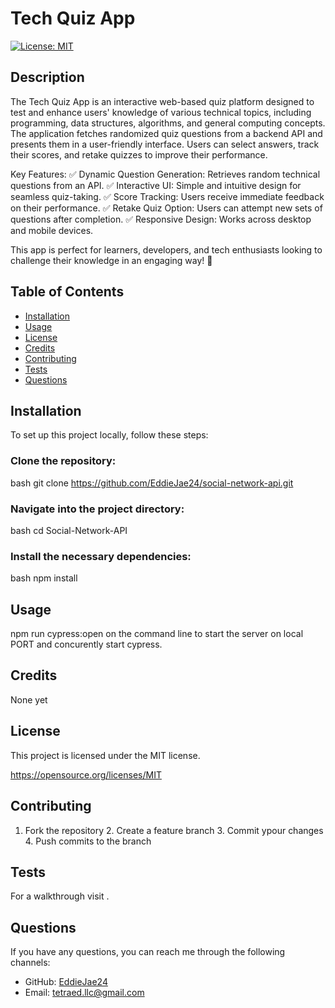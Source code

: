 # Tech Quiz App

[![License: MIT](https://img.shields.io/badge/License-MIT-yellow.svg)](https://opensource.org/licenses/MIT)

## Description

The Tech Quiz App is an interactive web-based quiz platform designed to test and enhance users' knowledge of various technical topics, including programming, data structures, algorithms, and general computing concepts. The application fetches randomized quiz questions from a backend API and presents them in a user-friendly interface. Users can select answers, track their scores, and retake quizzes to improve their performance.

Key Features:
✅ Dynamic Question Generation: Retrieves random technical questions from an API.
✅ Interactive UI: Simple and intuitive design for seamless quiz-taking.
✅ Score Tracking: Users receive immediate feedback on their performance.
✅ Retake Quiz Option: Users can attempt new sets of questions after completion.
✅ Responsive Design: Works across desktop and mobile devices.

This app is perfect for learners, developers, and tech enthusiasts looking to challenge their knowledge in an engaging way! 🚀

## Table of Contents

- [Installation](#installation)
- [Usage](#usage)
- [License](#license)
- [Credits](#credits)
- [Contributing](#contributing)
- [Tests](#tests)
- [Questions](#questions)

## Installation

To set up this project locally, follow these steps:

### Clone the repository:
bash
git clone https://github.com/EddieJae24/social-network-api.git

### Navigate into the project directory:
bash
cd Social-Network-API

### Install the necessary dependencies:
bash
npm install


## Usage

npm run cypress:open on the command line to start the server on local PORT and concurently start cypress.



## Credits

None yet

## License

This project is licensed under the MIT license.

https://opensource.org/licenses/MIT

## Contributing

1. Fork the repository 2. Create a feature branch 3. Commit ypour changes 4. Push commits to the branch

## Tests

For a walkthrough visit .

## Questions

If you have any questions, you can reach me through the following channels:

- GitHub: [EddieJae24](https://github.com/EddieJae24)
- Email: tetraed.llc@gmail.com
